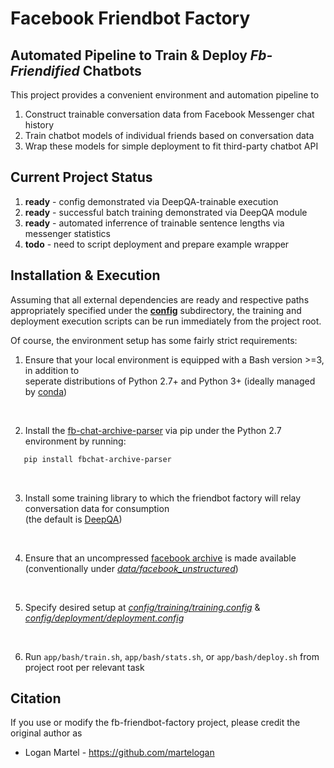 # Facebook Friendbot Factory

## Automated Pipeline to Train & Deploy _Fb-Friendified_ Chatbots

This project provides a convenient environment and automation pipeline
to 
1. Construct trainable conversation data from Facebook Messenger chat history
2. Train chatbot models of  individual friends based on conversation data
3. Wrap these models for simple deployment to fit third-party chatbot API

## Current Project Status

1. **ready** - config demonstrated via DeepQA-trainable execution
2. **ready** - successful batch training demonstrated via DeepQA module
3. **ready** - automated inferrence of trainable sentence lengths via messenger statistics
4. **todo** - need to script deployment and prepare example wrapper

## Installation & Execution

Assuming that all external dependencies are ready and respective paths 
appropriately specified under the **[config](config)** subdirectory, the training
and deployment execution scripts can be run immediately from the project root.

Of course, the environment setup has some fairly strict requirements: 

1. Ensure that your local environment is equipped with a Bash version >=3, in addition to <br>
seperate distributions of Python 2.7+ and Python 3+ (ideally managed by [conda](https://docs.continuum.io/anaconda/))
<br>

2. Install the [fb-chat-archive-parser](https://github.com/ownaginatious/fbchat-archive-parser) via pip under the Python 2.7 environment by running:
```bash
   pip install fbchat-archive-parser
```
<br>

3. Install some training library to which the friendbot factory will relay conversation data for consumption 
<br> (the default is [DeepQA](https://github.com/Conchylicultor/DeepQA))
<br>

4. Ensure that an uncompressed 
[facebook archive](https://www.facebook.com/help/212802592074644?helpref=uf_permalink)
is made available <br> (conventionally under _[data/facebook_unstructured](data/facebook_unstructured)_)
<br>

5. Specify desired setup at _[config/training/training.config](config/training)_ & _[config/deployment/deployment.config](config/deployment)_
<br>

6. Run `app/bash/train.sh`, `app/bash/stats.sh`, or `app/bash/deploy.sh` from project root per relevant task


## Citation

If you use or modify the fb-friendbot-factory project, please credit the original author as

* Logan Martel - https://github.com/martelogan
